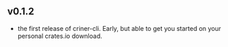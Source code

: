 ## v0.1.2

* the first release of criner-cli. Early, but able to get you started on your personal crates.io download.
